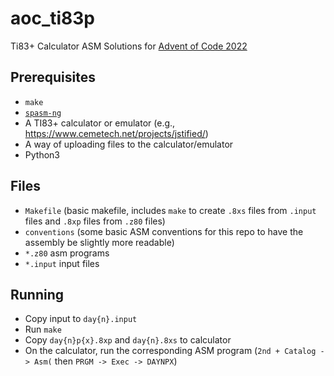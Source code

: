 # aoc_ti83p
Ti83+ Calculator ASM Solutions for [Advent of Code 2022](https://adventofcode.com/2022)

## Prerequisites
* `make`
* [`spasm-ng`](https://github.com/alberthdev/spasm-ng)
* A TI83+ calculator or emulator (e.g., <https://www.cemetech.net/projects/jstified/>)
* A way of uploading files to the calculator/emulator
* Python3

## Files
* `Makefile` (basic makefile, includes `make` to create `.8xs` files from `.input` files and `.8xp` files from `.z80` files)
* `conventions` (some basic ASM conventions for this repo to have the assembly be slightly more readable)
* `*.z80` asm programs
* `*.input` input files

## Running
* Copy input to `day{n}.input`
* Run `make`
* Copy `day{n}p{x}.8xp` and `day{n}.8xs` to calculator
* On the calculator, run the corresponding ASM program (`2nd + Catalog -> Asm(` then `PRGM -> Exec -> DAYNPX`)
